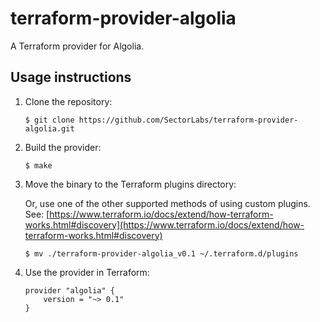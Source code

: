 # terraform-provider-algolia

A Terraform provider for Algolia.

## Usage instructions
1. Clone the repository:

    ```
    $ git clone https://github.com/SectorLabs/terraform-provider-algolia.git
    ```

2. Build the provider:

    ```
    $ make
    ```

3. Move the binary to the Terraform plugins directory:

    Or, use one of the other supported methods of using custom plugins. See:
    [https://www.terraform.io/docs/extend/how-terraform-works.html#discovery](https://www.terraform.io/docs/extend/how-terraform-works.html#discovery)

    ```
    $ mv ./terraform-provider-algolia_v0.1 ~/.terraform.d/plugins
    ```

4. Use the provider in Terraform:

    ```
    provider "algolia" {
        version = "~> 0.1"
    }
    ```
